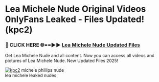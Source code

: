 # Lea Michele Nude Original Videos 0nlyFans Leaked - Files Updated! (kpc2)

<h3>🔴 CLICK HERE 🌐==►► <a href="https://tinyurl.com/yc6ubb5a" rel="nofollow">Lea Michele Nude Updated Files</a></h3>

Get Lea Michele Nude and all content. Now you can access all videos and pictures of Lea Michele Nude. New Updated Files 2025!

[![kpc2](https://i.imgur.com/7eu0CRL.gif)](https://tinyurl.com/yc6ubb5a)
michele phillips nude<br>
lea michele leaked nudes